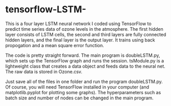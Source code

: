 # tensorflow-LSTM-
This is a four layer LSTM neural network I coded using TensorFlow to predict time series data of ozone levels in the atmosphere. The first hidden layer consists of LSTM cells, the second and third layers are fully connected hidden layers, and the final layer is the output layer. It trains using back propogation and a mean square error function.

The code is pretty straight forward. The main program is doubleLSTM.py, which sets up the TensorFlow graph and runs the session. tsModule.py is a lightweight class that creates a data object and feeds data to the neural net. The raw data is stored in Ozone.csv.

Just save all of the files in one folder and run the program doubleLSTM.py. Of course, you will need TensorFlow installed in your computer (and matplotlib.pyplot for plotting some graphs). The hyperparameters such as batch size and number of nodes can be changed in the main program.
